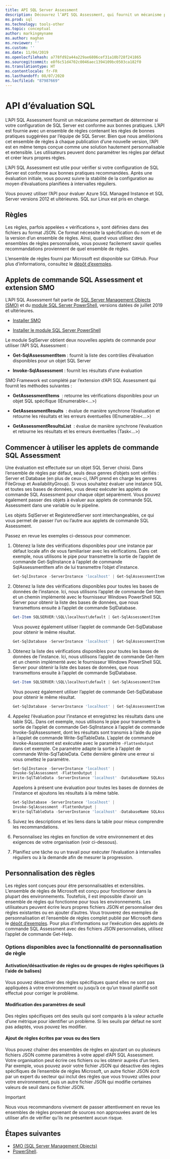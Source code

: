 ```yaml
---
title: API SQL Server Assessment
description: Découvrez l’API SQL Assessment, qui fournit un mécanisme permettant de déterminer si votre configuration de SQL Server est conforme aux bonnes pratiques.
ms.prod: sql
ms.technology: tools-other
ms.topic: conceptual
author: markingmyname
ms.author: maghan
ms.reviewer: ''
ms.custom: ''
ms.date: 11/04/2019
ms.openlocfilehash: a778fd92a44a229ae6806cef31a10b728f241865
ms.sourcegitcommit: e8f6c51d4702c0046aec1394109bc0503ca182f0
ms.translationtype: HT
ms.contentlocale: fr-FR
ms.lasthandoff: 08/07/2020
ms.locfileid: "87987669"
---
```

# <a name="sql-assessment-api"></a>API d’évaluation SQL

L’API SQL Assessment fournit un mécanisme permettant de déterminer si votre configuration de SQL Server est conforme aux bonnes pratiques. L’API est fournie avec un ensemble de règles contenant les règles de bonnes pratiques suggérées par l’équipe de SQL Server. Bien que nous améliorions cet ensemble de règles à chaque publication d’une nouvelle version, l’API est en même temps conçue comme une solution hautement personnalisable et extensible. Les utilisateurs peuvent donc paramétrer les règles par défaut et créer leurs propres règles.

L’API SQL Assessment est utile pour vérifier si votre configuration de SQL Server est conforme aux bonnes pratiques recommandées. Après une évaluation initiale, vous pouvez suivre la stabilité de la configuration au moyen d’évaluations planifiées à intervalles réguliers.

Vous pouvez utiliser l’API pour évaluer Azure SQL Managed Instance et SQL Server versions 2012 et ultérieures. SQL sur Linux est pris en charge.

## <a name="rules"></a>Règles

Les règles, parfois appelées « vérifications », sont définies dans des fichiers au format JSON. Ce format nécessite la spécification du nom et de la version d’un ensemble de règles. Ainsi, quand vous utilisez des ensembles de règles personnalisés, vous pouvez facilement savoir quelles recommandations proviennent de quel ensemble de règles.

L’ensemble de règles fourni par Microsoft est disponible sur GitHub. Pour plus d’informations, consultez le [dépôt d’exemples](https://aka.ms/sql-assessment-api).

## <a name="sql-assessment-cmdlets-and-smo-extension"></a>Applets de commande SQL Assessment et extension SMO

L’API SQL Assessment fait partie de [SQL Server Management Objects (SMO)](../../relational-databases/server-management-objects-smo/installing-smo.md) et du [module SQL Server PowerShell](../../powershell/download-sql-server-ps-module.md), versions datées de juillet 2019 et ultérieures.

* [Installer SMO](../../relational-databases/server-management-objects-smo/installing-smo.md)

* [Installer le module SQL Server PowerShell](../../powershell/download-sql-server-ps-module.md)

Le module SqlServer obtient deux nouvelles applets de commande pour utiliser l’API SQL Assessment :

* **Get-SqlAssessmentItem** : fournit la liste des contrôles d’évaluation disponibles pour un objet SQL Server

* **Invoke-SqlAssessment** : fournit les résultats d’une évaluation

SMO Framework est complété par l’extension d’API SQL Assessment qui fournit les méthodes suivantes :

* **GetAssessmentItems**  : retourne les vérifications disponibles pour un objet SQL spécifique (IEnumerable<…>)

* **GetAssessmentResults**  : évalue de manière synchrone l’évaluation et retourne les résultats et les erreurs éventuelles (IEnumerable<…>)

* **GetAssessmentResultsList**  : évalue de manière synchrone l’évaluation et retourne les résultats et les erreurs éventuelles (Task<…>)

## <a name="get-started-using-sql-assessment-cmdlets"></a>Commencer à utiliser les applets de commande SQL Assessment

Une évaluation est effectuée sur un objet SQL Server choisi. Dans l’ensemble de règles par défaut, seuls deux genres d’objets sont vérifiés : Server et Database (en plus de ceux-ci, l’API prend en charge les genres FileGroup et AvailabilityGroup). Si vous souhaitez évaluer une instance SQL et toutes ses bases de données, vous devez exécuter les applets de commande SQL Assessment pour chaque objet séparément. Vous pouvez également passer des objets à évaluer aux applets de commande SQL Assessment dans une variable ou le pipeline.

Les objets SqlServer et RegisteredServer sont interchangeables, ce qui vous permet de passer l’un ou l’autre aux applets de commande SQL Assessment.

Passez en revue les exemples ci-dessous pour commencer.

1. Obtenez la liste des vérifications disponibles pour une instance par défaut locale afin de vous familiariser avec les vérifications. Dans cet exemple, nous utilisons le pipe pour transmettre la sortie de l’applet de commande Get-SqlInstance à l’applet de commande SqlAssessmentItem afin de lui transmettre l’objet d’instance.

    ```powershell
    Get-SqlInstance -ServerInstance 'localhost' | Get-SqlAssessmentItem
    ```

2. Obtenez la liste des vérifications disponibles pour toutes les bases de données de l’instance. Ici, nous utilisons l’applet de commande Get-Item et un chemin implémenté avec le fournisseur Windows PowerShell SQL Server pour obtenir la liste des bases de données, que nous transmettons ensuite à l’applet de commande SqlDatabase.

    ```powershell
    Get-Item SQLSERVER:\SQL\localhost\default | Get-SqlAssessmentItem
    ```

    Vous pouvez également utiliser l’applet de commande Get-SqlDatabase pour obtenir le même résultat.

    ```powershell
    Get-SqlDatabase -ServerInstance 'localhost' | Get-SqlAssessmentItem
    ```

3. Obtenez la liste des vérifications disponibles pour toutes les bases de données de l’instance. Ici, nous utilisons l’applet de commande Get-Item et un chemin implémenté avec le fournisseur Windows PowerShell SQL Server pour obtenir la liste des bases de données, que nous transmettons ensuite à l’applet de commande SqlDatabase.

    ```powershell
    Get-Item SQLSERVER:\SQL\localhost\default | Get-SqlAssessmentItem
    ```

    Vous pouvez également utiliser l’applet de commande Get-SqlDatabase pour obtenir le même résultat.

    ```powershell
    Get-SqlDatabase -ServerInstance 'localhost' | Get-SqlAssessmentItem
    ```

4. Appelez l’évaluation pour l’instance et enregistrez les résultats dans une table SQL. Dans cet exemple, nous utilisons le pipe pour transmettre la sortie de l’applet de commande Get-SqlInstance à l’applet de commande Invoke-SqlAssessment, dont les résultats sont transmis à l’aide du pipe à l’applet de commande Write-SqlTableData. L’applet de commande Invoke-Assessment est exécutée avec le paramètre `-FlattenOutput` dans cet exemple. Ce paramètre adapte la sortie à l’applet de commande Write-SqlTableData. Cette dernière génère une erreur si vous omettez le paramètre.

    ```powershell
    Get-SqlInstance -ServerInstance 'localhost' |
    Invoke-SqlAssessment -FlattenOutput |
    Write-SqlTableData -ServerInstance 'localhost' -DatabaseName SQLAssessmentDemo -SchemaName Assessment -TableName Results -Force
    ```

    Appelons à présent une évaluation pour toutes les bases de données de l’instance et ajoutons les résultats à la même table.

    ```powershell
    Get-SqlDatabase -ServerInstance 'localhost' |
    Invoke-SqlAssessment -FlattenOutput |
    Write-SqlTableData -ServerInstance 'localhost' -DatabaseName SQLAssessmentDemo -SchemaName Assessment -TableName Results -Force
    ```

5. Suivez les descriptions et les liens dans la table pour mieux comprendre les recommandations.

6. Personnalisez les règles en fonction de votre environnement et des exigences de votre organisation (voir ci-dessous).

7. Planifiez une tâche ou un travail pour exécuter l’évaluation à intervalles réguliers ou à la demande afin de mesurer la progression.

## <a name="customizing-rules"></a>Personnalisation des règles

Les règles sont conçues pour être personnalisables et extensibles. L’ensemble de règles de Microsoft est conçu pour fonctionner dans la plupart des environnements. Toutefois, il est impossible d’avoir un ensemble de règles qui fonctionne pour tous les environnements. Les utilisateurs peuvent écrire leurs propres fichiers JSON et personnaliser des règles existantes ou en ajouter d’autres. Vous trouverez des exemples de personnalisation et l’ensemble de règles complet publié par Microsoft dans le [dépôt d’exemples](https://aka.ms/sql-assessment-api). Pour plus d’informations sur l’exécution des applets de commande SQL Assessment avec des fichiers JSON personnalisés, utilisez l’applet de commande Get-Help.

### <a name="options-available-with-rule-customization-feature"></a>Options disponibles avec la fonctionnalité de personnalisation de règle

#### <a name="enablingdisabling-certain-rules-or-groups-of-rules-using-tags"></a>Activation/désactivation de règles ou de groupes de règles spécifiques (à l’aide de balises)

Vous pouvez désactiver des règles spécifiques quand elles ne sont pas appliquées à votre environnement ou jusqu’à ce qu’un travail planifié soit effectué pour corriger le problème.

#### <a name="changing-threshold-parameters"></a>Modification des paramètres de seuil

Des règles spécifiques ont des seuils qui sont comparés à la valeur actuelle d’une métrique pour identifier un problème. Si les seuils par défaut ne sont pas adaptés, vous pouvez les modifier.

#### <a name="adding-more-rules-written-by-you-or-third-parties"></a>Ajout de règles écrites par vous ou des tiers

Vous pouvez chaîner des ensembles de règles en ajoutant un ou plusieurs fichiers JSON comme paramètres à votre appel d’API SQL Assessment. Votre organisation peut écrire ces fichiers ou les obtenir auprès d’un tiers. Par exemple, vous pouvez avoir votre fichier JSON qui désactive des règles spécifiques de l’ensemble de règles Microsoft, un autre fichier JSON écrit par un expert du secteur qui inclut des règles que vous trouvez utiles pour votre environnement, puis un autre fichier JSON qui modifie certaines valeurs de seuil dans ce fichier JSON.

> [!IMPORTANT]  
> Nous vous recommandons vivement de passer attentivement en revue les ensembles de règles provenant de sources non approuvées avant de les utiliser afin de vérifier qu’ils ne présentent aucun risque.

## <a name="next-steps"></a>Étapes suivantes

* [SMO (SQL Server Management Objects)](../../relational-databases/server-management-objects-smo/overview-smo.md)
* [PowerShell](../../powershell/download-sql-server-ps-module.md).
